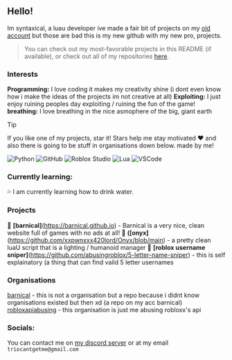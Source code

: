 ## Hello!

Im syntaxical, a luau developer ive made a fair bit of projects on my [old account](github.com/tropxzz) but those are bad this is my new github with my new pro, projects.
> You can check out my most-favorable projects in this README (if available), or check out all of my repositories [here](https://github.com/xxpwnxxx420lord?tab=repositories).

### Interests
**Programming:** I love coding it makes my creativity shine (i dont even know how i make the ideas of the projects im not creative at all)
**Exploiting:** I just enjoy ruining peoples day exploiting / ruining the fun of the game!
**breathing:** I love breathing in the nice asmophere of the big, giant earth
> [!TIP]
> If you like one of my projects, star it! Stars help me stay motivated ❤️
> and also there is going to be stuff in organisations down below. made by me!

![Python](https://img.shields.io/badge/python-3670A0?style=for-the-badge&logo=python&logoColor=ffdd54)
![GitHub](https://img.shields.io/badge/github-%23121011.svg?style=for-the-badge&logo=github&logoColor=white)
![Roblox Studio](https://img.shields.io/badge/roblox%20studio-%23F7DF1E.svg?style=for-the-badge&logo=roblox&logoColor=black)
![Lua](https://img.shields.io/badge/lua-%232C2D72.svg?style=for-the-badge&logo=lua&logoColor=white)
![VSCode](https://img.shields.io/badge/VSCode-007ACC?style=for-the-badge&logo=visual-studio-code&logoColor=white)

### Currently learning:
💦 I am currently learning how to drink water.


### Projects
🍫 **[barnical]**(https://barnical.github.io) - Barnical is a very nice, clean website full of games with no ads at all!
👹 **([onyx]**(https://github.com/xxpwnxxx420lord/Onyx/blob/main) - a pretty clean luaU script that is a lighting / humanoid manager
🔫 **[roblox username sniper]**(https://github.com/abusingroblox/5-letter-name-sniper) - this is self explainatory (a thing that can find vaild 5 letter usernames

### Organisations
[barnical](https://github.com/barnical/barnical.github.io) - this is not a organisation but a repo because i didnt know organisations existed but then xd (a repo on my acc barnical)
[robloxapiabusing](https://github.com/abusingroblox) - this organisation is just me abusing robloxx's api
### Socials:
You can contact me on [my discord server](https://discord.gg/MN8tAa5Ben) or at my email ```triocantgetme@gmail.com```
